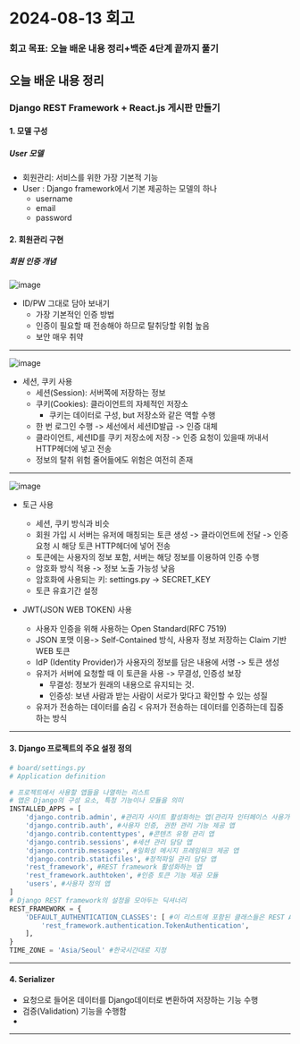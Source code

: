 # 2024-08-13 회고
### 회고 목표: 오늘 배운 내용 정리+백준 4단계 끝까지 풀기


## 오늘 배운 내용 정리

### Django REST Framework + React.js 게시판 만들기


#### 1. 모델 구성
##### User 모델
- 회원관리: 서비스를 위한 가장 기본적 기능
- User : Django framework에서 기본 제공하는 모델의 하나
  - username
  - email
  - password 


#### 2. 회원관리 구현
##### 회원 인증 개념
![image](https://github.com/user-attachments/assets/9463fa6f-5bca-44fc-8ade-0689a9074702)
- ID/PW 그대로 담아 보내기
  - 가장 기본적인 인증 방법
  - 인증이 필요할 때 전송해야 하므로 탈취당할 위험 높음
  - 보안 매우 취약


---------------

![image](https://github.com/user-attachments/assets/accd2787-02fc-4977-a195-20f37d387dc6)
- 세션, 쿠키 사용
  - 세션(Session): 서버쪽에 저장하는 정보
  - 쿠키(Cookies): 클라이언트의 자체적인 저장소
    - 쿠키는 데이터로 구성, but 저장소와 같은 역할 수행
  - 한 번 로그인 수행 -> 세선에서 세션ID발급 -> 인증 대체
  - 클라이언트, 세션ID를 쿠키 저장소에 저장 -> 인증 요청이 있을때 꺼내서 HTTP헤더에 넣고 전송
  - 정보의 탈취 위험 줄어듦에도 위험은 여전히 존재


---------------

![image](https://github.com/user-attachments/assets/59f83072-f5ad-4d13-9832-1d9baae01fc3)
- 토근 사용
  - 세션, 쿠키 방식과 비슷
  - 회원 가입 시 서버는 유저에 매칭되는 토큰 생성 -> 클라이언트에 전달 -> 인증 요청 시 해당 토큰 HTTP헤더에 넣어 전송
  - 토큰에는 사용자의 정보 포함, 서버는 해당 정보를 이용하여 인증 수행
  - 암호화 방식 적용 -> 정보 노출 가능성 낮음
  - 암호화에 사용되는 키: settings.py -> SECRET_KEY
  - 토큰 유효기간 설정

- JWT(JSON WEB TOKEN) 사용
  - 사용자 인증을 위해 사용하는 Open Standard(RFC 7519)
  - JSON 포맷 이용-> Self-Contained 방식, 사용자 정보 저장하는 Claim 기반 WEB 토큰
  - IdP (Identity Provider)가 사용자의 정보를 담은 내용에 서명 -> 토큰 생성
  - 유저가 서버에 요청할 때 이 토큰을 사용 -> 무결성, 인증성 보장
    - 무결성: 정보가 원래의 내용으로 유지되는 것.
    - 인증성: 보낸 사람과 받는 사람이 서로가 맞다고 확인할 수 있는 성질
  - 유저가 전송하는 데이터를 숨김 < 유저가 전송하는 데이터를 인증하는데 집중하는 방식

---------------

#### 3. Django 프로젝트의 주요 설정 정의
```python
# board/settings.py
# Application definition

# 프로젝트에서 사용할 앱들을 나열하는 리스트
# 앱은 Django의 구성 요소, 특정 기능이나 모듈을 의미
INSTALLED_APPS = [
    'django.contrib.admin', #관리자 사이트 활성화하는 앱(관리자 인터페이스 사용가능)
    'django.contrib.auth', #사용자 인증, 권한 관리 기능 제공 앱
    'django.contrib.contenttypes', #콘텐츠 유형 관리 앱
    'django.contrib.sessions', #세션 관리 담당 앱
    'django.contrib.messages', #일회성 메시지 프레임워크 제공 앱
    'django.contrib.staticfiles', #정적파일 관리 담당 앱
    'rest_framework', #REST framework 활성화하는 앱
    'rest_framework.authtoken', #인증 토큰 기능 제공 모듈
    'users', #사용자 정의 앱
]
# Django REST framework의 설정을 모아두는 딕셔너리
REST_FRAMEWORK = {
    'DEFAULT_AUTHENTICATION_CLASSES': [ #이 리스트에 포함된 클래스들은 REST API 요청이 들어올 때, 어떻게 인증할지 결정
        'rest_framework.authentication.TokenAuthentication',
    ],
}
TIME_ZONE = 'Asia/Seoul' #한국시간대로 지정
```
---------------
#### 4. Serializer
- 요청으로 들어온 데이터를 Django데이터로 변환하여 저장하는 기능 수행
- 검증(Validation) 기능을 수행함
- 
-----------------
